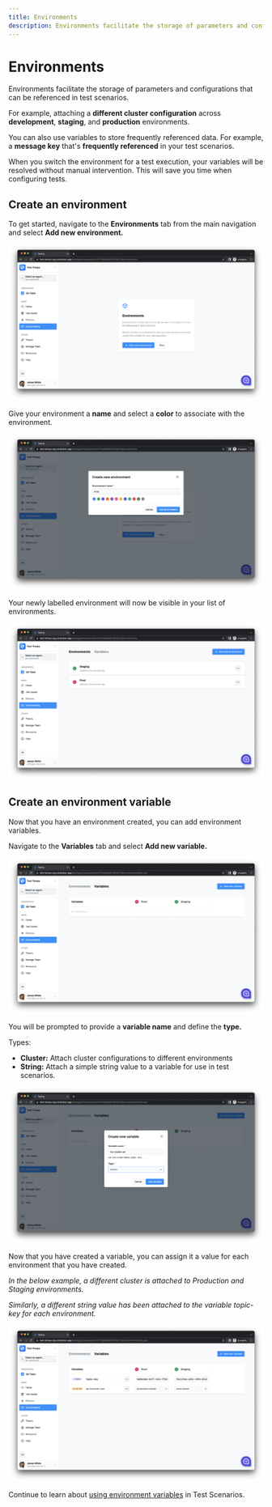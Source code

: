 ```yaml
---
title: Environments
description: Environments facilitate the storage of parameters and configurations that can be referenced in test scenarios.
---
```


# Environments

Environments facilitate the storage of parameters and configurations that can be referenced in test scenarios.&#x20;

For example, attaching a **different cluster configuration** across **development**, **staging**, and **production** environments.&#x20;

You can also use variables to store frequently referenced data. For example, a **message key** that's **frequently referenced** in your test scenarios.&#x20;

When you switch the environment for a test execution, your variables will be resolved without manual intervention. This will save you time when configuring tests.

## Create an environment

To get started, navigate to the **Environments** tab from the main navigation and select **Add new environment.**

![](<../../assets/image (133).png>)

Give your environment a **name** and select a **color** to associate with the environment.

![](<../../assets/image (61).png>)

Your newly labelled environment will now be visible in your list of environments.

![](<../../assets/image (7) (1).png>)

## Create an environment variable

Now that you have an environment created, you can add environment variables.

Navigate to the **Variables** tab and select **Add new variable.**

![](<../../assets/image (128).png>)

You will be prompted to provide a **variable name** and define the **type.**&#x20;

Types:

- **Cluster:** Attach cluster configurations to different environments
- **String:** Attach a simple string value to a variable for use in test scenarios.

![](<../../assets/image (33).png>)

Now that you have created a variable, you can assign it a value for each environment that you have created.&#x20;

_In the below example, a different cluster is attached to Production and Staging environments._

_Similarly, a different string value has been attached to the variable topic-key for each environment._

![](<../../assets/image (66).png>)

Continue to learn about [using environment variables](/platform/testing/features/environments/using-environment-variables) in Test Scenarios.
